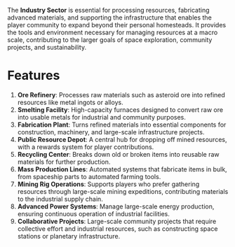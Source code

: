 The **Industry Sector** is essential for processing resources, fabricating advanced materials, and supporting the infrastructure that enables the player community to expand beyond their personal homesteads. It provides the tools and environment necessary for managing resources at a macro scale, contributing to the larger goals of space exploration, community projects, and sustainability.

# Features

1. **Ore Refinery**: Processes raw materials such as asteroid ore into refined resources like metal ingots or alloys.
2. **Smelting Facility**: High-capacity furnaces designed to convert raw ore into usable metals for industrial and community purposes.
3. **Fabrication Plant**: Turns refined materials into essential components for construction, machinery, and large-scale infrastructure projects.
4. **Public Resource Depot**: A central hub for dropping off mined resources, with a rewards system for player contributions.
5. **Recycling Center**: Breaks down old or broken items into reusable raw materials for further production.
6. **Mass Production Lines**: Automated systems that fabricate items in bulk, from spaceship parts to automated farming tools.
7. **Mining Rig Operations**: Supports players who prefer gathering resources through large-scale mining expeditions, contributing materials to the industrial supply chain.
8. **Advanced Power Systems**: Manage large-scale energy production, ensuring continuous operation of industrial facilities.
9. **Collaborative Projects**: Large-scale community projects that require collective effort and industrial resources, such as constructing space stations or planetary infrastructure.